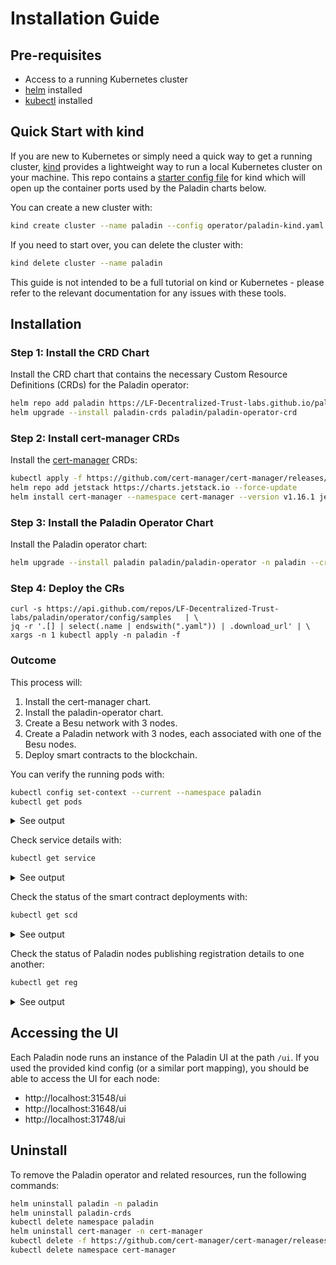 # Installation Guide

## Pre-requisites

* Access to a running Kubernetes cluster
* [helm](https://helm.sh/) installed
* [kubectl](https://kubernetes.io/docs/reference/kubectl/) installed

## Quick Start with kind

If you are new to Kubernetes or simply need a quick way to get a running cluster, [kind](https://kind.sigs.k8s.io/)
provides a lightweight way to run a local Kubernetes cluster on your machine. This repo contains a
[starter config file](https://github.com/LF-Decentralized-Trust-labs/paladin/blob/main/operator/paladin-kind.yaml)
for kind which will open up the container ports used by the Paladin charts below.

You can create a new cluster with:

```bash
kind create cluster --name paladin --config operator/paladin-kind.yaml
```

If you need to start over, you can delete the cluster with:

```bash
kind delete cluster --name paladin
```

This guide is not intended to be a full tutorial on kind or Kubernetes - please refer to the relevant
documentation for any issues with these tools.

## Installation

### Step 1: Install the CRD Chart

Install the CRD chart that contains the necessary Custom Resource Definitions (CRDs) for the Paladin operator:

```bash
helm repo add paladin https://LF-Decentralized-Trust-labs.github.io/paladin --force-update
helm upgrade --install paladin-crds paladin/paladin-operator-crd
```

### Step 2: Install cert-manager CRDs

Install the [cert-manager](https://artifacthub.io/packages/helm/cert-manager/cert-manager) CRDs:

```bash
kubectl apply -f https://github.com/cert-manager/cert-manager/releases/download/v1.16.1/cert-manager.crds.yaml
helm repo add jetstack https://charts.jetstack.io --force-update
helm install cert-manager --namespace cert-manager --version v1.16.1 jetstack/cert-manager --create-namespace
```

### Step 3: Install the Paladin Operator Chart

Install the Paladin operator chart:

```bash
helm upgrade --install paladin paladin/paladin-operator -n paladin --create-namespace
```

### Step 4: Deploy the CRs
```
curl -s https://api.github.com/repos/LF-Decentralized-Trust-labs/paladin/operator/config/samples   | \
jq -r '.[] | select(.name | endswith(".yaml")) | .download_url' | \
xargs -n 1 kubectl apply -n paladin -f
```

### Outcome

This process will:

1. Install the cert-manager chart.
2. Install the paladin-operator chart.
3. Create a Besu network with 3 nodes.
4. Create a Paladin network with 3 nodes, each associated with one of the Besu nodes.
5. Deploy smart contracts to the blockchain.

You can verify the running pods with:

```bash
kubectl config set-context --current --namespace paladin
kubectl get pods
```

<details>
<summary>See output</summary>

```bash
NAME                                READY   STATUS    RESTARTS      AGE
besu-node1-0                        1/1     Running   0             104s
besu-node2-0                        1/1     Running   0             104s
besu-node3-0                        1/1     Running   0             104s
paladin-node1-0                     2/2     Running   0             104s
paladin-node2-0                     2/2     Running   0             104s
paladin-node3-0                     2/2     Running   0             104s
paladin-operator-6f6864854b-bp8nb   1/1     Running   0             115s
```
</details>

Check service details with:

```bash
kubectl get service
```

<details>
<summary>See output</summary>

```bash
NAME               TYPE        CLUSTER-IP     EXTERNAL-IP   PORT(S)                                                                        AGE
besu-node1         NodePort    10.96.83.214   <none>        8547:31547/TCP,30303:31627/TCP,30303:31627/UDP,8545:31545/TCP,8546:31546/TCP   6m53s
besu-node2         NodePort    10.96.73.13    <none>        8547:31647/TCP,30303:32690/TCP,30303:32690/UDP,8545:31645/TCP,8546:31646/TCP   6m53s
besu-node3         NodePort    10.96.22.234   <none>        8547:31747/TCP,30303:31724/TCP,30303:31724/UDP,8545:31745/TCP,8546:31746/TCP   6m53s
paladin-node1      NodePort    10.96.174.16   <none>        8548:31548/TCP,8549:31549/TCP,9000:31702/TCP                                   6m54s
paladin-node2      NodePort    10.96.15.53    <none>        8548:31648/TCP,8549:31649/TCP,9000:32414/TCP                                   6m54s
paladin-node3      NodePort    10.96.130.13   <none>        8548:31748/TCP,8549:31749/TCP,9000:30324/TCP                                   6m52s
paladin-operator   ClusterIP   10.96.134.58   <none>        80/TCP                                                                         7m4s
```
</details>

Check the status of the smart contract deployments with:

```bash
kubectl get scd
```

<details>
<summary>See output</summary>

```bash
NAME                                     STATUS    DEPS   TRANSACTIONID                          CONTRACT                                     TXHASH                                                               FAILURE
noto-factory                             Success   0/0    37bdf054-1586-4fbf-8fb1-8ba82e804b03   0x097e199bb09c67fa1a70f8faabd6bb6f73b46b1b   0x101d18edc452cdfb7708482a82931c008e7614ff6c827b6ecf19e603f28bd64e
pente-factory                            Success   0/0    5cb8afba-6d6b-4c69-86d1-dced6d66e72b   0x1d9490417b1aa097ea4ed5a2c7461a91a24e1b94   0x2c6ab8d2815f7ecca8f5455a279d9f318cc73812fe4e8527dfa60d3faf01fb5c
registry                                 Success   0/0    cb6c4d54-6cbb-459e-92fb-d9a4b1253008   0x8e4368f9cff103257fc0d3fee65de96da476f402   0x6a524eee8f9c3f728b8c55ef128da81658e022e01f68dd7f09a907cd0b41792b
zeto-factory                             Success   0/0    1956cd0d-57df-4ead-938d-6b2ca7c3af24   0xbe51a4d2a77dab8523062f36310cadb9491e212f   0xe47fd55373bf2c5e088c22535fb27c171db879150ca9b81743482a6dbe51b82b
zeto-g16-check-hashes-value              Success   0/0    bb89354d-d33b-4918-a76e-815204ae621f   0xce09a6f94fedbf7797aadedc607485afb3f12ae0   0xd63f0105c02473910ec7ad43d8f19907ab08c6909eefc77ece4b2815a03c74a8
zeto-g16-check-inputs-outputs            Success   0/0    e0793bf5-5daa-499e-a999-1d054b0c09cf   0x16a030887b97b7d5425159478f5545f5d37370f1   0x2f1f000f08e0189e2aa6b806d0e672dc5b6df1f1f009bf8792994d7b92b3ee18
zeto-g16-check-inputs-outputs-batch      Success   0/0    20d75131-7de9-4378-aa24-27a6788e9efe   0xacdc6af26b831a9307125e4e1ec0a5601eae6f0a   0x7dc9999281ad5d3b27408893d64ba4c7550292b64c3134d3733cbc110b6245f5
zeto-g16-verifier-anon                   Success   0/0    714cddd9-7479-4d18-8554-fd9cb49d6047   0x76da65751f561b35a7befe3c8b7f1ba1d5617882   0xc9b5fef8c99319f84a14330ebd6e4778994bdea2857a65a404920d7a2c8c838d
zeto-g16-verifier-anon-batch             Success   0/0    5037f730-cc9e-4875-8a11-428be74855ae   0x65e9b3b755d551b1a938aae02154118bfb2e7d5c   0xf1ee595b494927ca50122c9893a8acfdf93d74c6e53fd04be3b3da5f840f8a4b
zeto-g16-verifier-anon-enc               Success   0/0    906b8cd2-40c1-4992-8fe8-1e696eaf9d70   0x99287a67da14dd77d21a15536b7e3671f9a51772   0x38ae90890d20c43cfc25a05a36dd5e9b9085ba13578585b04f76c2bf7cc02ab3
zeto-g16-verifier-anon-enc-batch         Success   0/0    1b1a9713-a695-499f-a28c-c8b02f74ab82   0x1bcaff14e2c1652e2b552b0ee31c77223301b8e1   0x5f826fe4fe871afdd2214608fefda755997baffc7d110a5a1d44b81b65c9fdb9
zeto-g16-verifier-anon-nullifier         Success   0/0    e0c2a915-7b1f-43e4-a485-de2ae119e472   0x4c1f4a2d0789a74a1814101c223ce839c6f9d506   0x71ec84c3647a6d0de12fe3dcf8165cb10a06e110cdabc7d873fe5929110bb76b
zeto-g16-verifier-anon-nullifier-batch   Success   0/0    b533c381-9c68-499e-80e0-2d97a69ee530   0xf88b34f7fe5a5c5d6b3d08e555ba22560ecbb59a   0x453e5ddcb77f6462d8aad9b1e68d6b979b8d454c330f8faae10cbd1f1a7c0b1c
zeto-impl-anon                           Success   0/0    22c9cf3a-2219-4b6d-aa63-3657a480c611   0x600bfecadf35e5d88c6672dbfd9b1ed4d9e28845   0xe7e7ab84afb10e4a4086096fc4f6a96b1119b52a5560b3a90a18f34f8b8dbf93
zeto-impl-anon-enc                       Success   0/0    e39b026a-1f74-4d9d-af6b-269ccebb8dc0   0xf4cdfd7ff695500eb2a28430d59958a36d06fe54   0x854e8f34791243c9672c02d962ed23d4df6b8f6e679881961badcc430ceed855
zeto-impl-anon-nullifier                 Success   2/2    2d1d51d6-a16f-4745-bfff-9eeaeb9ae06e   0xc423ccfec92822b3354dd540fa8fa4b6b5bbd923   0x43698f6172c2be0daaa149ee5cad8c547a9ba06de1d6e0492aaf5f49516d583f
zeto-poseidon-unit2l                     Success   0/0    d40f7043-300e-4345-981d-08470514ac34   0xa74a67ed2eaa058aaa640168e7738ac9de73804e   0x8138c9ce405e56c72c6da6cac2f549a0d36b5c9443c154e49d96f1bedbbce8ca
zeto-poseidon-unit3l                     Success   0/0    f8c5de8b-dfa3-4c0e-b3b1-9cdafbb25b54   0x01b3139005de155632fb52107757b1688b937ed1   0x859a12b1705c7e061a288857d4ad9c4a27b42ca6d9fd3804a1fdaa2c11b3cc38
zeto-smt-lib                             Success   2/2    ac199436-51a4-4d91-98a3-b80b8074e3a8   0xf79adb0e771c08783d79cc223ec2be29166e8858   0x6ed5ee88c82d7f8c0ef9c56976d9f274c9a5ce5e575a9932be49b118cbdb502a
```

</details>

Check the status of Paladin nodes publishing registration details to one another:

```bash
kubectl get reg
```

<details>
<summary>See output</summary>

```bash
NAME    PUBLISHED
node1   1
node2   1
node3   1
```

</details>

## Accessing the UI

Each Paladin node runs an instance of the Paladin UI at the path `/ui`. If you used the provided kind config
(or a similar port mapping), you should be able to access the UI for each node:

* http://localhost:31548/ui
* http://localhost:31648/ui
* http://localhost:31748/ui


## Uninstall

To remove the Paladin operator and related resources, run the following commands:
```bash
helm uninstall paladin -n paladin
helm uninstall paladin-crds
kubectl delete namespace paladin
helm uninstall cert-manager -n cert-manager
kubectl delete -f https://github.com/cert-manager/cert-manager/releases/download/v1.16.1/cert-manager.crds.yaml
kubectl delete namespace cert-manager
```